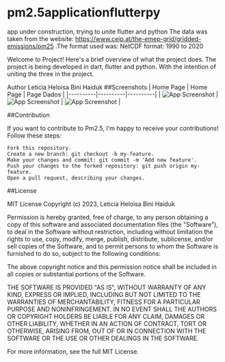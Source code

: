 # pm2.5applicationflutterpy
app under construction, trying to unite flutter and python
The data was taken from the website: https://www.ceip.at/the-emep-grid/gridded-emissions/pm25 .The format used was: NetCDF format: 1990 to 2020

Welcome to Project! Here's a brief overview of what the project does.
The project is being developed in dart, flutter and python. With the intention of uniting the three in the project.

Author Leticia Heloisa Bini Haiduk
##Screenshots
| Home Page | Home Page | Page Dados |
|----------|----------|----------|
| ![App Screenshot](screenshots/home.jpg) | ![App Screenshot](screenshots/home1.jpg) | ![App Screenshot](screenshots/dados.jpg) |


##Contribution

If you want to contribute to Pm2.5, I'm happy to receive your contributions! Follow these steps:

    Fork this repository.
    Create a new branch: git checkout -b my-feature.
    Make your changes and commit: git commit -m 'Add new feature'.
    Push your changes to the forked repository: git push origin my-feature.
    Open a pull request, describing your changes.

##License

MIT License Copyright (c) 2023, Leticia Heloisa Bini Haiduk

Permission is hereby granted, free of charge, to any person obtaining a copy of this software and associated documentation files (the "Software"), to deal in the Software without restriction, including without limitation the rights to use, copy, modify, merge, publish, distribute, sublicense, and/or sell copies of the Software, and to permit persons to whom the Software is furnished to do so, subject to the following conditions:

The above copyright notice and this permission notice shall be included in all copies or substantial portions of the Software.

THE SOFTWARE IS PROVIDED "AS IS", WITHOUT WARRANTY OF ANY KIND, EXPRESS OR IMPLIED, INCLUDING BUT NOT LIMITED TO THE WARRANTIES OF MERCHANTABILITY, FITNESS FOR A PARTICULAR PURPOSE AND NONINFRINGEMENT. IN NO EVENT SHALL THE AUTHORS OR COPYRIGHT HOLDERS BE LIABLE FOR ANY CLAIM, DAMAGES OR OTHER LIABILITY, WHETHER IN AN ACTION OF CONTRACT, TORT OR OTHERWISE, ARISING FROM, OUT OF OR IN CONNECTION WITH THE SOFTWARE OR THE USE OR OTHER DEALINGS IN THE SOFTWARE.

For more information, see the full MIT License.
